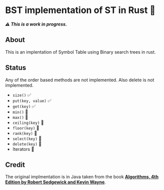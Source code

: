 # BST implementation of ST in Rust 🦀
___⚠️ This is a work in progress.___

## About
This is an implentation of Symbol Table using Binary search trees in rust.

## Status 
Any of the order based methods are not implemented. Also delete is not implemented.
- `size()` ✅
- `put(key, value)` ✅
- `get(key)` ✅
- `min()` 🚧
- `max()` 🚧
- `ceiling(key)` 🚧
- `floor(key)` 🚧
- `rank(key)` 🚧
- `select(key)` 🚧
- `delete(key)` 🚧
- Iterators 🚧


## Credit
The original implmentation is in Java taken from the book [__Algorithms, 4th Edition by Robert Sedgewick and Kevin Wayne__](https://algs4.cs.princeton.edu/32bst/BST.java.html).

